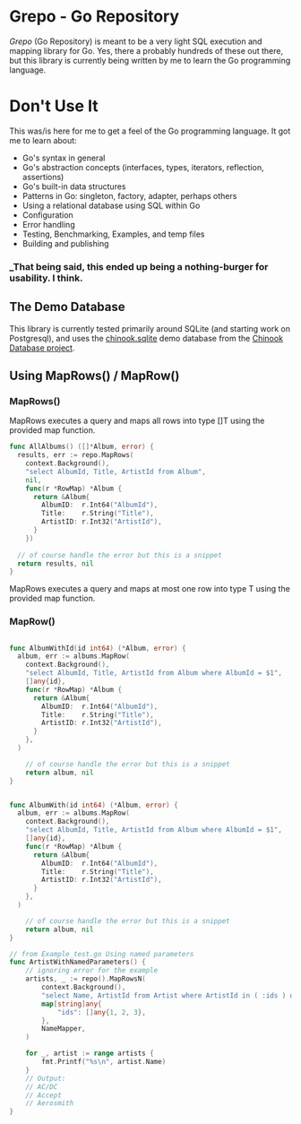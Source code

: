 # Grepo - Go Repository

*Grepo* (Go Repository) is meant to be a very light SQL execution and mapping library for Go.
Yes, there a probably hundreds of these out there, but this library is currently 
being written by me to learn the Go programming language.

# Don't Use It

This was/is here for me to get a feel of the Go programming language. It got me to learn about:

* Go's syntax in general
* Go's abstraction concepts (interfaces, types, iterators, reflection, assertions)
* Go's built-in data structures
* Patterns in Go: singleton, factory, adapter, perhaps others
* Using a relational database using SQL within Go
* Configuration
* Error handling
* Testing, Benchmarking, Examples, and temp files
* Building and publishing

### _That being said, this ended up being a nothing-burger for usability. I think.
## The Demo Database
This library is currently tested primarily around SQLite (and starting work on Postgresql), and uses the
[chinook.sqlite](https://github.com/lerocha/chinook-database/blob/master/ChinookDatabase/DataSources/Chinook_Sqlite.sqlite_) demo 
database from the [Chinook Database project](https://github.com/lerocha/chinook-database).

## Using MapRows() / MapRow()

### MapRows()
MapRows executes a query and maps all rows into type []T using the provided map function.
```go
func AllAlbums() ([]*Album, error) {
  results, err := repo.MapRows(
    context.Background(),
    "select AlbumId, Title, ArtistId from Album",
    nil,
    func(r *RowMap) *Album {
      return &Album{
        AlbumID:  r.Int64("AlbumId"),
        Title:    r.String("Title"),
        ArtistID: r.Int32("ArtistId"),
      }
    })
  
  // of course handle the error but this is a snippet    
  return results, nil
}
```
MapRows executes a query and maps at most one row into type T using the provided map function.
### MapRow()
```go

func AlbumWithId(id int64) (*Album, error) {
  album, err := albums.MapRow(
    context.Background(),
    "select AlbumId, Title, ArtistId from Album where AlbumId = $1",
    []any{id},
    func(r *RowMap) *Album {
      return &Album{
        AlbumID:  r.Int64("AlbumId"),
        Title:    r.String("Title"),
        ArtistID: r.Int32("ArtistId"),
      }
    },
  )

    // of course handle the error but this is a snippet  
    return album, nil
}


func AlbumWith(id int64) (*Album, error) {
  album, err := albums.MapRow(
    context.Background(),
    "select AlbumId, Title, ArtistId from Album where AlbumId = $1",
    []any{id},
    func(r *RowMap) *Album {
      return &Album{
        AlbumID:  r.Int64("AlbumId"),
        Title:    r.String("Title"),
        ArtistID: r.Int32("ArtistId"),
      }
    },
  )

    // of course handle the error but this is a snippet  
    return album, nil
}

// from Example_test.go Using named parameters
func ArtistWithNamedParameters() {
	// ignoring error for the example
	artists, _ := repo().MapRowsN(
		context.Background(),
		"select Name, ArtistId from Artist where ArtistId in ( :ids ) order by Name",
		map[string]any{
			"ids": []any{1, 2, 3},
		},
		NameMapper,
	)

	for _, artist := range artists {
		fmt.Printf("%s\n", artist.Name)
	}
	// Output:
	// AC/DC
	// Accept
	// Aerosmith
}


```
